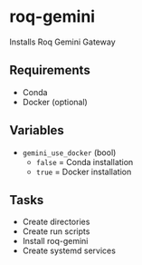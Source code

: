 # roq-gemini

Installs Roq Gemini Gateway

## Requirements

* Conda
* Docker (optional)

## Variables

* `gemini_use_docker` (bool)
  * `false` = Conda installation
  * `true` = Docker installation

## Tasks

* Create directories
* Create run scripts
* Install roq-gemini
* Create systemd services
